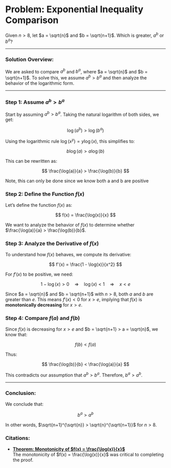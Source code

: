 # Problem: Exponential Inequality Comparison

Given $n > 8$, let $a = \sqrt{n}$ and $b = \sqrt{n+1}$. Which is greater, $a^b$ or $b^a$?

---

### Solution Overview:

We are asked to compare $a^b$ and $b^a$, where $a = \sqrt{n}$ and $b = \sqrt{n+1}$. To solve this, we assume $a^b > b^a$ and then analyze the behavior of the logarithmic form.

---

### Step 1: Assume $a^b > b^a$

Start by assuming $a^b > b^a$. Taking the natural logarithm of both sides, we get:

$$
\log(a^b) > \log(b^a)
$$

Using the logarithmic rule $\log(x^y) = y \log(x)$, this simplifies to:

$$
b \log(a) > a \log(b)
$$

This can be rewritten as:

$$
\frac{\log(a)}{a} > \frac{\log(b)}{b}
$$

Note, this can only be done since we know both a and b are positive

### Step 2: Define the Function $f(x)$

Let’s define the function $f(x)$ as:

$$
f(x) = \frac{\log(x)}{x}
$$

We want to analyze the behavior of $f(x)$ to determine whether $\frac{\log(a)}{a} > \frac{\log(b)}{b}$.

### Step 3: Analyze the Derivative of $f(x)$

To understand how $f(x)$ behaves, we compute its derivative:

$$
f'(x) = \frac{1 - \log(x)}{x^2}
$$

For $f'(x)$ to be positive, we need:

$$
1 - \log(x) > 0 \quad \Rightarrow \quad \log(x) < 1 \quad \Rightarrow \quad x < e
$$

Since $a = \sqrt{n}$ and $b = \sqrt{n+1}$ with $n > 8$, both $a$ and $b$ are greater than $e$. This means $f'(x) < 0$ for $x > e$, implying that $f(x)$ is **monotonically decreasing** for $x > e$.

### Step 4: Compare $f(a)$ and $f(b)$

Since $f(x)$ is decreasing for $x > e$ and $b = \sqrt{n+1} > a = \sqrt{n}$, we know that:

$$
f(b) < f(a)
$$

Thus:

$$
\frac{\log(b)}{b} < \frac{\log(a)}{a}
$$

This contradicts our assumption that $a^b > b^a$. Therefore, $b^a > a^b$.

---

### Conclusion:

We conclude that:

$$
b^a > a^b
$$

In other words, $\sqrt{n+1}^{\sqrt{n}} > \sqrt{n}^{\sqrt{n+1}}$ for $n > 8$.

### Citations:
  
- **[Theorem: Monotonicity of $f(x) = \frac{\log(x)}{x}$](../Theorems/Monotonicity.md)**  
  The monotonicity of $f(x) = \frac{\log(x)}{x}$ was critical to completing the proof.
